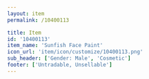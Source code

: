 ```yaml
---
layout: item
permalink: /10400113

title: Item
id: '10400113'
item_name: 'Sunfish Face Paint'
icon_url: 'item/icon/customize/10400113.png'
sub_header: ['Gender: Male', 'Cosmetic']
footer: ['Untradable, Unsellable']
---
```

